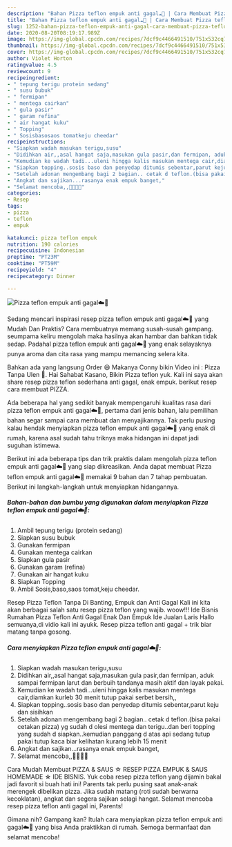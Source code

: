 ```yaml
---
description: "Bahan Pizza teflon empuk anti gagal☁️🍕 | Cara Membuat Pizza teflon empuk anti gagal☁️🍕 Yang Bikin Ngiler"
title: "Bahan Pizza teflon empuk anti gagal☁️🍕 | Cara Membuat Pizza teflon empuk anti gagal☁️🍕 Yang Bikin Ngiler"
slug: 1252-bahan-pizza-teflon-empuk-anti-gagal-cara-membuat-pizza-teflon-empuk-anti-gagal-yang-bikin-ngiler
date: 2020-08-20T08:19:17.989Z
image: https://img-global.cpcdn.com/recipes/7dcf9c4466491510/751x532cq70/pizza-teflon-empuk-anti-gagal☁️🍕-foto-resep-utama.jpg
thumbnail: https://img-global.cpcdn.com/recipes/7dcf9c4466491510/751x532cq70/pizza-teflon-empuk-anti-gagal☁️🍕-foto-resep-utama.jpg
cover: https://img-global.cpcdn.com/recipes/7dcf9c4466491510/751x532cq70/pizza-teflon-empuk-anti-gagal☁️🍕-foto-resep-utama.jpg
author: Violet Horton
ratingvalue: 4.5
reviewcount: 9
recipeingredient:
- " tepung terigu protein sedang"
- " susu bubuk"
- " fermipan"
- " mentega cairkan"
- " gula pasir"
- " garam refina"
- " air hangat kuku"
- " Topping"
- " Sosisbasosaos tomatkeju cheedar"
recipeinstructions:
- "Siapkan wadah masukan terigu,susu"
- "Didihkan air,,asal hangat saja,masukan gula pasir,dan fermipan, aduk sampai fermipan larut dan berbuih tandanya masih aktif dan layak pakai."
- "Kemudian ke wadah tadi...uleni hingga kalis masukan mentega cair,diamkan kurleb 30 menit tutup pakai serbet bersih,,"
- "Siapkan topping..sosis baso dan penyedap ditumis sebentar,parut keju dan sisihkan"
- "Setelah adonan mengembang bagi 2 bagian.. cetak d teflon.(bisa pakai cetakan pizza) yg sudah d olesi mentega dan terigu..dan beri topping yang sudah d siapkan..kemudian panggang d atas api sedang tutup pakai tutup kaca biar kelihatan kurang lebih 15 menit"
- "Angkat dan sajikan...rasanya enak empuk banget,"
- "Selamat mencoba,,🍕🍕🤤🤤"
categories:
- Resep
tags:
- pizza
- teflon
- empuk

katakunci: pizza teflon empuk 
nutrition: 190 calories
recipecuisine: Indonesian
preptime: "PT23M"
cooktime: "PT59M"
recipeyield: "4"
recipecategory: Dinner

---
```



![Pizza teflon empuk anti gagal☁️🍕](https://img-global.cpcdn.com/recipes/7dcf9c4466491510/751x532cq70/pizza-teflon-empuk-anti-gagal☁️🍕-foto-resep-utama.jpg)

Sedang mencari inspirasi resep pizza teflon empuk anti gagal☁️🍕 yang Mudah Dan Praktis? Cara membuatnya memang susah-susah gampang. seumpama keliru mengolah maka hasilnya akan hambar dan bahkan tidak sedap. Padahal pizza teflon empuk anti gagal☁️🍕 yang enak selayaknya punya aroma dan cita rasa yang mampu memancing selera kita.

Bahkan ada yang langsung Order 😄 Makanya Conny bikin Video ini : Pizza Tanpa Ulen 🍕. Hai Sahabat Kasano, Bikin Pizza teflon yuk. Kali ini saya akan share resep pizza teflon sederhana anti gagal, enak empuk. berikut resep cara membuat PIZZA.

Ada beberapa hal yang sedikit banyak mempengaruhi kualitas rasa dari pizza teflon empuk anti gagal☁️🍕, pertama dari jenis bahan, lalu pemilihan bahan segar sampai cara membuat dan menyajikannya. Tak perlu pusing kalau hendak menyiapkan pizza teflon empuk anti gagal☁️🍕 yang enak di rumah, karena asal sudah tahu triknya maka hidangan ini dapat jadi suguhan istimewa.


Berikut ini ada beberapa tips dan trik praktis dalam mengolah pizza teflon empuk anti gagal☁️🍕 yang siap dikreasikan. Anda dapat membuat Pizza teflon empuk anti gagal☁️🍕 memakai 9 bahan dan 7 tahap pembuatan. Berikut ini langkah-langkah untuk menyiapkan hidangannya.

<!--inarticleads1-->

##### Bahan-bahan dan bumbu yang digunakan dalam menyiapkan Pizza teflon empuk anti gagal☁️🍕:

1. Ambil  tepung terigu (protein sedang)
1. Siapkan  susu bubuk
1. Gunakan  fermipan
1. Gunakan  mentega cairkan
1. Siapkan  gula pasir
1. Gunakan  garam (refina)
1. Gunakan  air hangat kuku
1. Siapkan  Topping
1. Ambil  Sosis,baso,saos tomat,keju cheedar.


Resep Pizza Teflon Tanpa Di Banting, Empuk dan Anti Gagal Kali ini kita akan berbagai salah satu resep pizza teflon yang wajib. woow!!! Ide Bisnis Rumahan Pizza Teflon Anti Gagal Enak Dan Empuk Ide Jualan Laris Hallo semuanya,di vidio kali ini ayukk. Resep pizza teflon anti gagal + trik biar matang tanpa gosong. 

<!--inarticleads2-->

##### Cara menyiapkan Pizza teflon empuk anti gagal☁️🍕:

1. Siapkan wadah masukan terigu,susu
1. Didihkan air,,asal hangat saja,masukan gula pasir,dan fermipan, aduk sampai fermipan larut dan berbuih tandanya masih aktif dan layak pakai.
1. Kemudian ke wadah tadi...uleni hingga kalis masukan mentega cair,diamkan kurleb 30 menit tutup pakai serbet bersih,,
1. Siapkan topping..sosis baso dan penyedap ditumis sebentar,parut keju dan sisihkan
1. Setelah adonan mengembang bagi 2 bagian.. cetak d teflon.(bisa pakai cetakan pizza) yg sudah d olesi mentega dan terigu..dan beri topping yang sudah d siapkan..kemudian panggang d atas api sedang tutup pakai tutup kaca biar kelihatan kurang lebih 15 menit
1. Angkat dan sajikan...rasanya enak empuk banget,
1. Selamat mencoba,,🍕🍕🤤🤤


Cara Mudah Membuat PIZZA &amp; SAUS ☆ RESEP PIZZA EMPUK &amp; SAUS HOMEMADE ☆ IDE BISNIS. Yuk coba resep pizza teflon yang dijamin bakal jadi favorit si buah hati ini! Parents tak perlu pusing saat anak-anak merengek dibelikan pizza. Jika sudah matang (roti sudah berwarna kecoklatan), angkat dan segera sajikan selagi hangat. Selamat mencoba resep pizza teflon anti gagal ini, Parents! 

Gimana nih? Gampang kan? Itulah cara menyiapkan pizza teflon empuk anti gagal☁️🍕 yang bisa Anda praktikkan di rumah. Semoga bermanfaat dan selamat mencoba!

